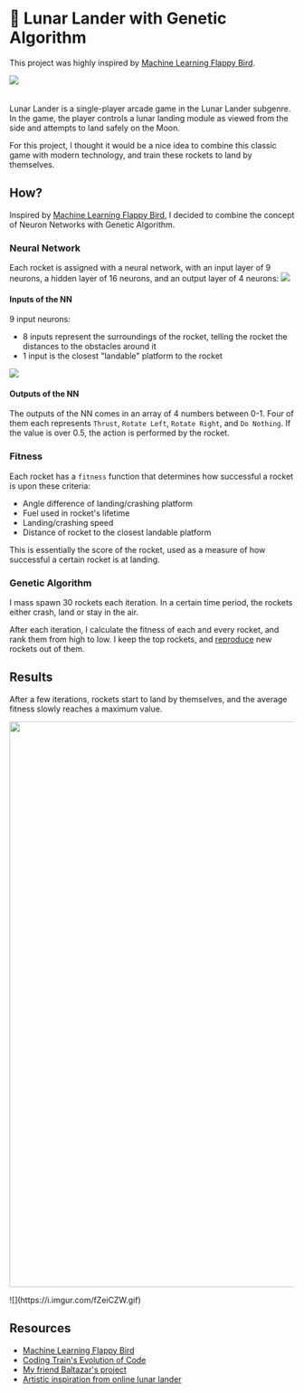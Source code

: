 # :rocket: Lunar Lander with Genetic Algorithm

This project was highly inspired by [Machine Learning Flappy Bird](https://github.com/ssusnic/Machine-Learning-Flappy-Bird).

<a href="https://ian13456.github.io/lunar-lander-ai/">
<img src="https://i.imgur.com/0LRpwjS.png" style="padding-bottom: 20px"/>
</a>

Lunar Lander is a single-player arcade game in the Lunar Lander subgenre. In the game, the player controls a lunar landing module as viewed from the side and attempts to land safely on the Moon.

For this project, I thought it would be a nice idea to combine this classic game with modern technology, and train these rockets to land by themselves.

## How?

Inspired by [Machine Learning Flappy Bird](https://github.com/ssusnic/Machine-Learning-Flappy-Bird), I decided to combine the concept of Neuron Networks with Genetic Algorithm.

### Neural Network

Each rocket is assigned with a neural network, with an input layer of 9 neurons, a hidden layer of 16 neurons, and an output layer of 4 neurons:
![](https://i.imgur.com/Gpcfwf2.png)

#### Inputs of the NN

9 input neurons:

- 8 inputs represent the surroundings of the rocket, telling the rocket the distances to the obstacles around it
- 1 input is the closest "landable" platform to the rocket

![](https://i.imgur.com/EThdEsG.png)

#### Outputs of the NN

The outputs of the NN comes in an array of 4 numbers between 0-1. Four of them each represents `Thrust`, `Rotate Left`, `Rotate Right`, and `Do Nothing`. If the value is over 0.5, the action is performed by the rocket.

### Fitness

Each rocket has a `fitness` function that determines how successful a rocket is upon these criteria:

- Angle difference of landing/crashing platform
- Fuel used in rocket's lifetime
- Landing/crashing speed
- Distance of rocket to the closest landable platform

This is essentially the score of the rocket, used as a measure of how successful a certain rocket is at landing.

### Genetic Algorithm

I mass spawn 30 rockets each iteration. In a certain time period, the rockets either crash, land or stay in the air.

After each iteration, I calculate the fitness of each and every rocket, and rank them from high to low. I keep the top rockets, and [reproduce](https://natureofcode.com/book/chapter-9-the-evolution-of-code/#96-the-genetic-algorithm-part-iii-reproduction) new rockets out of them.

## Results

After a few iterations, rockets start to land by themselves, and the average fitness slowly reaches a maximum value.

<p align="center">
<img src="https://i.imgur.com/fZeiCZW.gif" width="1000"/>
</p>
![](https://i.imgur.com/fZeiCZW.gif)

## Resources

- [Machine Learning Flappy Bird](https://github.com/ssusnic/Machine-Learning-Flappy-Bird)
- [Coding Train's Evolution of Code](https://natureofcode.com/book/chapter-9-the-evolution-of-code/)
- [My friend Baltazar's project](https://github.com/balta-z-r/lunar-lander)
- [Artistic inspiration from online lunar lander](http://moonlander.seb.ly/)

